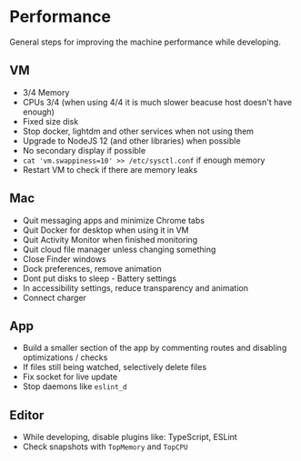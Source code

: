 # Performance

General steps for improving the machine performance while developing.

## VM

- 3/4 Memory
- CPUs 3/4 (when using 4/4 it is much slower beacuse host doesn't have enough)
- Fixed size disk
- Stop docker, lightdm and other services when not using them
- Upgrade to NodeJS 12 (and other libraries) when possible
- No secondary display if possible
- `cat 'vm.swappiness=10' >> /etc/sysctl.conf` if enough memory
- Restart VM to check if there are memory leaks

## Mac

- Quit messaging apps and minimize Chrome tabs
- Quit Docker for desktop when using it in VM
- Quit Activity Monitor when finished monitoring
- Quit cloud file manager unless changing something
- Close Finder windows
- Dock preferences, remove animation
- Dont put disks to sleep - Battery settings
- In accessibility settings, reduce transparency and animation
- Connect charger

## App

- Build a smaller section of the app by commenting routes and disabling optimizations / checks
- If files still being watched, selectively delete files
- Fix socket for live update
- Stop daemons like `eslint_d`

## Editor

- While developing, disable plugins like: TypeScript, ESLint
- Check snapshots with `TopMemory` and `TopCPU`
